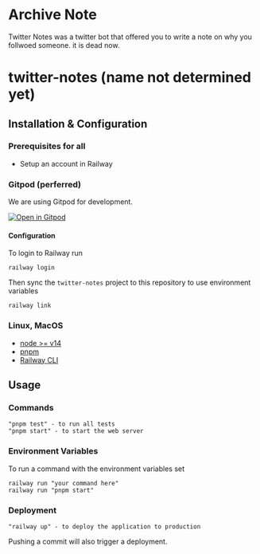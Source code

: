 # Archive Note
Twitter Notes was a twitter bot that offered you to write a note on why you follwoed someone. it is dead now.

# twitter-notes (name not determined yet)

## Installation & Configuration

### Prerequisites for all

- Setup an account in Railway

### Gitpod (perferred)

We are using Gitpod for development.

[![Open in Gitpod](https://gitpod.io/button/open-in-gitpod.svg)](https://gitpod.io/#https://github.com/fawaz-alesayi/twitter-notes)

#### Configuration

To login to Railway run

```
railway login
```

Then sync the `twitter-notes` project to this repository to use environment variables

```
railway link
```

### Linux, MacOS

- [node >= v14](https://nodejs.org/en/download/)
- [pnpm](https://pnpm.io/installation)
- [Railway CLI](https://docs.railway.app/cli/installation)

## Usage

### Commands

```
"pnpm test" - to run all tests
"pnpm start" - to start the web server
```

### Environment Variables

To run a command with the environment variables set

```
railway run "your command here"
railway run "pnpm start"
```

### Deployment

```
"railway up" - to deploy the application to production
```

Pushing a commit will also trigger a deployment.
